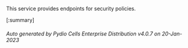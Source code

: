 






This service provides endpoints for security policies.

[:summary]

###### Auto generated by Pydio Cells Enterprise Distribution v4.0.7 on 20-Jan-2023
